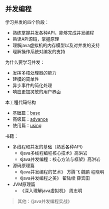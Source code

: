 ## 并发编程

学习并发的四个阶段：
- 熟练掌握并发各种API，能够完成并发编程
- 熟读API源码，掌握原理
- 理解java虚拟机的内存模型以及对并发的支持
- 理解操作系统对编发的支持


为什么要学习并发：
- 发挥多核处理器的能力
- 建模的简单性
- 异步事件的简化处理
- 响应更加灵敏的用户界面

本工程代码结构
- 基础篇：[base](https://github.com/fancychuan/java-learn/tree/master/java-advanced/concurrency/src/main/java/concurrency/base)
- 高级篇：[advance](https://github.com/fancychuan/java-learn/tree/master/java-advanced/concurrency/src/main/java/concurrency/advance)
- 使用篇：[using](https://github.com/fancychuan/java-learn/tree/master/java-advanced/concurrency/src/main/java/concurrency/using)


书籍：
- 多线程和并发的基础（熟悉各种API）
    - 《java多线程编程核心技术》高洪岩
    - 《java并发编程：核心方法与框架》高洪岩
- 源码原理篇
    - 《java并发编程的艺术》 方腾飞 魏鹏 程晓明
    - 《java并发编程之美》 翟陆续 薛宾田
- JVM原理篇
    - 《深入理解java虚拟机》 周志明

> 其他：《java并发编程实战》
